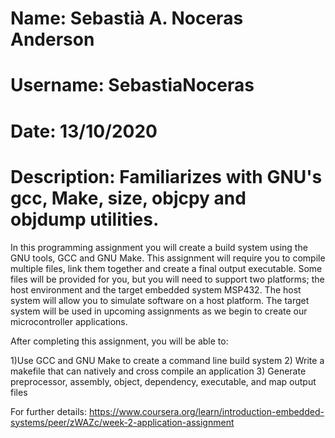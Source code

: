 # Name: Sebastià A. Noceras Anderson

# Username: SebastiaNoceras

# Date: 13/10/2020 

# Description: Familiarizes with GNU's gcc, Make, size, objcpy and objdump utilities. 

In this programming assignment you will create a build system using the GNU tools, GCC and GNU Make. This assignment will require you to compile multiple files, link them together and create a final output executable. Some files will be provided for you, but you will need to support two platforms; the host environment and the target embedded system MSP432. The host system will allow you to simulate software on a host platform. The target system will be used in upcoming assignments as we begin to create our microcontroller applications.

After completing this assignment, you will be able to:

1)Use GCC and GNU Make to create a command line build system
2) Write a makefile that can natively and cross compile an application
3) Generate preprocessor, assembly, object, dependency, executable, and map output files

For further details: https://www.coursera.org/learn/introduction-embedded-systems/peer/zWAZc/week-2-application-assignment
